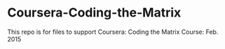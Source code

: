 # Coursera-Coding-the-Matrix
This repo is for files to support Coursera: Coding the Matrix
Course: Feb. 2015
